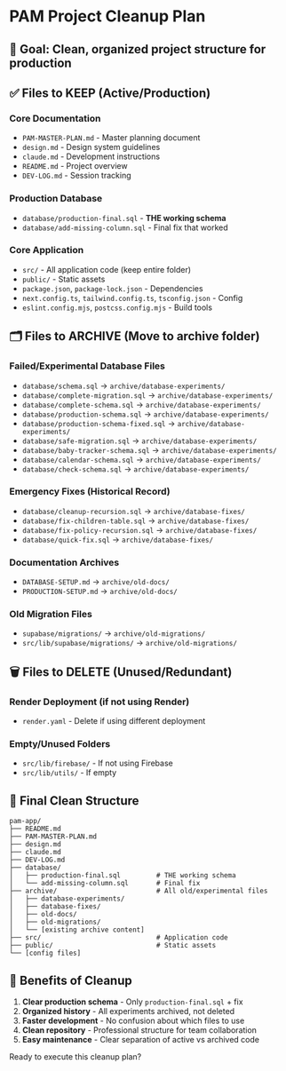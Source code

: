 # PAM Project Cleanup Plan

## 🎯 Goal: Clean, organized project structure for production

## ✅ Files to KEEP (Active/Production)

### Core Documentation
- `PAM-MASTER-PLAN.md` - Master planning document
- `design.md` - Design system guidelines  
- `claude.md` - Development instructions
- `README.md` - Project overview
- `DEV-LOG.md` - Session tracking

### Production Database
- `database/production-final.sql` - **THE working schema**
- `database/add-missing-column.sql` - Final fix that worked

### Core Application
- `src/` - All application code (keep entire folder)
- `public/` - Static assets
- `package.json`, `package-lock.json` - Dependencies
- `next.config.ts`, `tailwind.config.ts`, `tsconfig.json` - Config
- `eslint.config.mjs`, `postcss.config.mjs` - Build tools

## 🗂️ Files to ARCHIVE (Move to archive folder)

### Failed/Experimental Database Files
- `database/schema.sql` → `archive/database-experiments/`
- `database/complete-migration.sql` → `archive/database-experiments/`
- `database/complete-schema.sql` → `archive/database-experiments/`
- `database/production-schema.sql` → `archive/database-experiments/`
- `database/production-schema-fixed.sql` → `archive/database-experiments/`
- `database/safe-migration.sql` → `archive/database-experiments/`
- `database/baby-tracker-schema.sql` → `archive/database-experiments/`
- `database/calendar-schema.sql` → `archive/database-experiments/`
- `database/check-schema.sql` → `archive/database-experiments/`

### Emergency Fixes (Historical Record)
- `database/cleanup-recursion.sql` → `archive/database-fixes/`
- `database/fix-children-table.sql` → `archive/database-fixes/`
- `database/fix-policy-recursion.sql` → `archive/database-fixes/`
- `database/quick-fix.sql` → `archive/database-fixes/`

### Documentation Archives
- `DATABASE-SETUP.md` → `archive/old-docs/`
- `PRODUCTION-SETUP.md` → `archive/old-docs/`

### Old Migration Files
- `supabase/migrations/` → `archive/old-migrations/`
- `src/lib/supabase/migrations/` → `archive/old-migrations/`

## 🗑️ Files to DELETE (Unused/Redundant)

### Render Deployment (if not using Render)
- `render.yaml` - Delete if using different deployment

### Empty/Unused Folders
- `src/lib/firebase/` - If not using Firebase
- `src/lib/utils/` - If empty

## 📁 Final Clean Structure

```
pam-app/
├── README.md
├── PAM-MASTER-PLAN.md
├── design.md
├── claude.md
├── DEV-LOG.md
├── database/
│   ├── production-final.sql         # THE working schema
│   └── add-missing-column.sql       # Final fix
├── archive/                         # All old/experimental files
│   ├── database-experiments/
│   ├── database-fixes/
│   ├── old-docs/
│   ├── old-migrations/
│   └── [existing archive content]
├── src/                             # Application code
├── public/                          # Static assets
└── [config files]
```

## 🎯 Benefits of Cleanup

1. **Clear production schema** - Only `production-final.sql` + fix
2. **Organized history** - All experiments archived, not deleted
3. **Faster development** - No confusion about which files to use
4. **Clean repository** - Professional structure for team collaboration
5. **Easy maintenance** - Clear separation of active vs archived code

Ready to execute this cleanup plan?